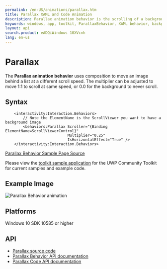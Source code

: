 ```yaml
---
permalink: /en-US/animations/parallax.htm
title: Parallax XAML and Code Animation
description: Parallax animation behavior is the scrolling of a background image behind a scrollview at a different rate than the list itself scrolls
keywords: windows, app, toolkit, ParallaxBehavior, XAML behavior, background image, custom scrolling behavior, animation behavior
layout: api
search.product: eADQiWindows 10XVcnh
lang: en-us
---
```


# Parallax

The **Parallax animation behavior** uses composition to move an image behind a list at a different scroll speed. The multiplier can be adjusted to move 1:1 to scroll at same speed, or 0.0 for the background to never scroll.

## Syntax

```xaml
    <interactivity:Interaction.Behaviors>
        // Note the ElementName is the ScrollViewer you want to have a background image
        <behaviors:Parallax Scroller="{Binding ElementName=ScrollViewerControl}"
                            Multiplier="0.25"
                            IsHorizontalEffect="True" />
    </interactivity:Interaction.Behaviors>
```

[Parallax Behavior Sample Page Source](https://github.com/Microsoft/UWPCommunityToolkit/tree/master/Microsoft.Toolkit.Uwp.SampleApp/SamplePages/Parallax)

Please view the [toolkit sample application](https://github.com/Microsoft/UWPCommunityToolkit/tree/master/Microsoft.Toolkit.Uwp.SampleApp) for the UWP Community Toolkit for current samples and example code.

## Example Image

![Parallax Behavior animation]({{site.baseurl}}/resources/images/Animations-Parallax.gif "Parallax Behavior")

## Platforms

Windows 10 SDK 10585 or higher

## API

* [Parallax source code](https://github.com/Microsoft/UWPCommunityToolkit/blob/master/Microsoft.Toolkit.Uwp.UI.Animations/Behaviors/Parallax.cs)
* [Parallax Behavior API documentation]({{site.baseurl}}/{{page.lang}}/api/Microsoft_Toolkit_Uwp_UI_Animations_Behaviors_Parallax.htm)
* [Parallax Code API documentation]({{site.baseurl}}/{{page.lang}}/api/Microsoft_Toolkit_Uwp_UI_Animations_Composition.htm#parallaxwindowsuixamluielement-elementwindowsuixamlframeworkelement-scrollerelementsystemboolean-ishorizontaleffectsystemsingle-multipliere)

